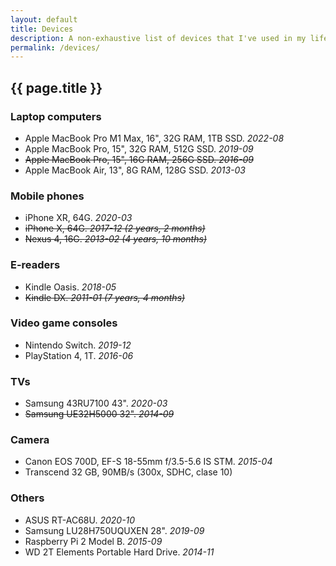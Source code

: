 ```yaml
---
layout: default
title: Devices
description: A non-exhaustive list of devices that I've used in my life.
permalink: /devices/
---
```


## {{ page.title }}

### Laptop computers
- Apple MacBook Pro M1 Max, 16", 32G RAM, 1TB SSD. *2022-08*
- Apple MacBook Pro, 15", 32G RAM, 512G SSD. *2019-09*
- <strike>Apple MacBook Pro, 15", 16G RAM, 256G SSD. <em>2016-09</em></strike>
- Apple MacBook Air, 13", 8G RAM, 128G SSD. *2013-03*


### Mobile phones
- iPhone XR, 64G. *2020-03*
- <strike>iPhone X, 64G. <em>2017-12 (2 years, 2 months)</em></strike>
- <strike>Nexus 4, 16G. <em>2013-02 (4 years, 10 months)</em></strike>


### E-readers
- Kindle Oasis. *2018-05*
- <strike>Kindle DX. <em>2011-01 (7 years, 4 months)</em></strike>


### Video game consoles
- Nintendo Switch. *2019-12*
- PlayStation 4, 1T. *2016-06*


### TVs
- Samsung 43RU7100 43". *2020-03*
- <strike>Samsung UE32H5000 32". <em>2014-09</em></strike>


### Camera
- Canon EOS 700D, EF-S 18-55mm f/3.5-5.6 IS STM. *2015-04*
- Transcend 32 GB, 90MB/s (300x, SDHC, clase 10)


### Others
- ASUS RT-AC68U. *2020-10*
- Samsung LU28H750UQUXEN 28". *2019-09*
- Raspberry Pi 2 Model B. *2015-09*
- WD 2T Elements Portable Hard Drive. *2014-11*
